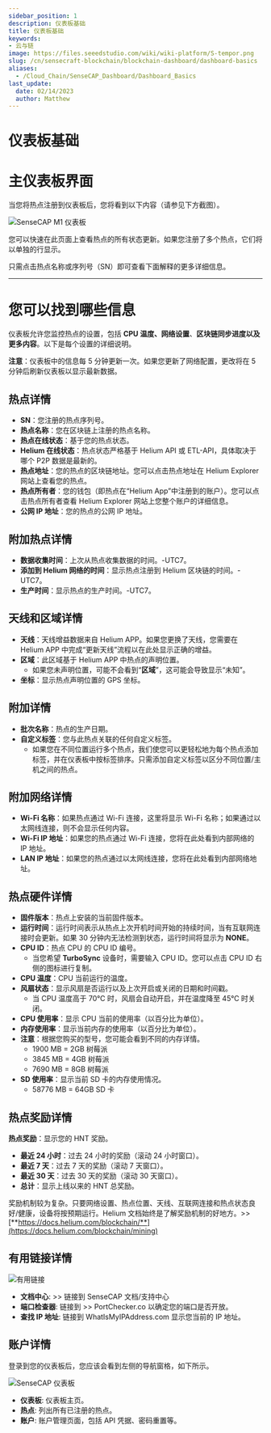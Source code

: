 ```yaml
---
sidebar_position: 1
description: 仪表板基础
title: 仪表板基础
keywords:
- 云与链
image: https://files.seeedstudio.com/wiki/wiki-platform/S-tempor.png
slug: /cn/sensecraft-blockchain/blockchain-dashboard/dashboard-basics
aliases:
  - /Cloud_Chain/SenseCAP_Dashboard/Dashboard_Basics
last_update:
  date: 02/14/2023
  author: Matthew
---
```


# 仪表板基础

**主仪表板界面**
=================

当您将热点注册到仪表板后，您将看到以下内容（请参见下方截图）。

![SenseCAP M1 仪表板](https://www.sensecapmx.com/wp-content/uploads/2022/07/sensecap-m1-dashboard.png)

您可以快速在此页面上查看热点的所有状态更新。如果您注册了多个热点，它们将以单独的行显示。

只需点击热点名称或序列号（SN）即可查看下面解释的更多详细信息。

* * *

**您可以找到哪些信息**
=========================

仪表板允许您监控热点的设置，包括 **CPU 温度、网络设置**、**区块链同步进度以及更多内容**。以下是每个设置的详细说明。

**注意**：仪表板中的信息每 5 分钟更新一次。如果您更新了网络配置，更改将在 5 分钟后刷新仪表板以显示最新数据。

**热点详情**
-------------

*   **SN**：您注册的热点序列号。
*   **热点名称**：您在区块链上注册的热点名称。
*   **热点在线状态**：基于您的热点状态。
*   **Helium 在线状态**：热点状态严格基于 Helium API 或 ETL-API，具体取决于哪个 P2P 数据是最新的。
*   **热点地址**：您的热点的区块链地址。您可以点击热点地址在 Helium Explorer 网站上查看您的热点。
*   **热点所有者**：您的钱包（即热点在“Helium App”中注册到的账户）。您可以点击热点所有者查看 Helium Explorer 网站上您整个账户的详细信息。
*   **公网 IP 地址**：您的热点的公网 IP 地址。

**附加热点详情**
-----------------

*   **数据收集时间**：上次从热点收集数据的时间。-UTC7。
*   **添加到 Helium 网络的时间**：显示热点注册到 Helium 区块链的时间。-UTC7。
*   **生产时间**：显示热点的生产时间。-UTC7。

**天线和区域详情**
-------------------

*   **天线**：天线增益数据来自 Helium APP。如果您更换了天线，您需要在 Helium APP 中完成“更新天线”流程以在此处显示正确的增益。
*   **区域**：此区域基于 Helium APP 中热点的声明位置。
    *   如果您未声明位置，可能不会看到“**区域**”，这可能会导致显示“未知”。
*   **坐标**：显示热点声明位置的 GPS 坐标。

**附加详情**
-------------

*   **批次名称**：热点的生产日期。
*   **自定义标签**：您与此热点关联的任何自定义标签。
    *   如果您在不同位置运行多个热点，我们使您可以更轻松地为每个热点添加标签，并在仪表板中按标签排序。只需添加自定义标签以区分不同位置/主机之间的热点。

**附加网络详情**
-----------------

*   **Wi-Fi 名称**：如果热点通过 Wi-Fi 连接，这里将显示 Wi-Fi 名称；如果通过以太网线连接，则不会显示任何内容。
*   **Wi-Fi IP 地址**：如果您的热点通过 Wi-Fi 连接，您将在此处看到内部网络的 IP 地址。
*   **LAN IP 地址**：如果您的热点通过以太网线连接，您将在此处看到内部网络地址。

**热点硬件详情**
-----------------

*   **固件版本**：热点上安装的当前固件版本。
*   **运行时间**：运行时间表示从热点上次开机时间开始的持续时间，当有互联网连接时会更新。如果 30 分钟内无法检测到状态，运行时间将显示为 **NONE**。
*   **CPU ID**：热点 CPU 的 CPU ID 编号。
    *   当您希望 **TurboSync** 设备时，需要输入 CPU ID。您可以点击 CPU ID 右侧的图标进行复制。
*   **CPU 温度**：CPU 当前运行的温度。
*   **风扇状态**：显示风扇是否运行以及上次开启或关闭的日期和时间戳。
    *   当 CPU 温度高于 70℃ 时，风扇会自动开启，并在温度降至 45℃ 时关闭。
*   **CPU 使用率**：显示 CPU 当前的使用率（以百分比为单位）。
*   **内存使用率**：显示当前内存的使用率（以百分比为单位）。
*   **注意**：根据您购买的型号，您可能会看到不同的内存详情。
    *   1900 MB = 2GB 树莓派
    *   3845 MB = 4GB 树莓派
    *   7690 MB = 8GB 树莓派
*   **SD 使用率**：显示当前 SD 卡的内存使用情况。
    *   58776 MB = 64GB SD 卡

**热点奖励详情**
-----------------

**热点奖励**：显示您的 HNT 奖励。

*   **最近 24 小时**：过去 24 小时的奖励（滚动 24 小时窗口）。
*   **最近 7 天**：过去 7 天的奖励（滚动 7 天窗口）。
*   **最近 30 天**：过去 30 天的奖励（滚动 30 天窗口）。
*   **总计**：显示上线以来的 HNT 总奖励。

奖励机制较为复杂。只要网络设置、热点位置、天线、互联网连接和热点状态良好/健康，设备将按预期运行。Helium 文档始终是了解奖励机制的好地方。>>[**https://docs.helium.com/blockchain/**](https://docs.helium.com/blockchain/mining)

**有用链接详情**
-----------------

![有用链接](https://www.sensecapmx.com/wp-content/uploads/2022/07/useful-links-1.png)

*   **文档中心**: >> 链接到 SenseCAP 文档/支持中心
*   **端口检查器**: 链接到 >> PortChecker.co 以确定您的端口是否开放。
*   **查找 IP 地址**: 链接到 WhatIsMyIPAddress.com 显示您当前的 IP 地址。

**账户详情**
-------------------

登录到您的仪表板后，您应该会看到左侧的导航窗格，如下所示。

![SenseCAP 仪表板](https://www.sensecapmx.com/wp-content/uploads/2022/07/image-13-1.png)

*   **仪表板**: 仪表板主页。
*   **热点**: 列出所有已注册的热点。
*   **账户**: 账户管理页面，包括 API 凭据、密码重置等。